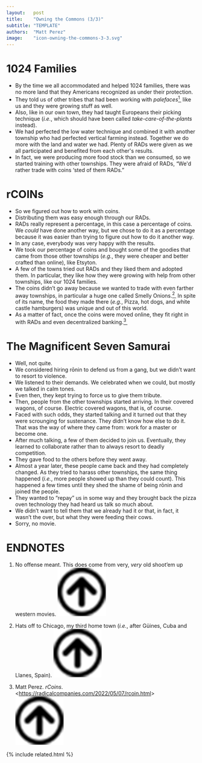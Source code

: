```yaml
---
layout:   post
title:    "Owning the Commons (3/3)"
subtitle: "TEMPLATE"
authors:  "Matt Perez"
image:    "icon-owning-the-commons-3-3.svg"
---
```

<div style="display:none;">
  <p>Continued&hellip;</p>
</div>

<h1>1024 Families</h1>
 <ul>
  <li>By the time we all accommodated and helped 1024 families, there was no more land that they Americans recognized as under their protection.</li>
  <li>They told us of other tribes that had been working with <em>palefaces</em><a href="#en01"><sup id="bm01">1&nbsp;</sup></a> like us and they were growing stuff as well.</li>
  <li>Also, like in our own town, they had taught Europeans their picking technique (<em>i.e.</em>, which should have been called <em>take-care-of-the-plants</em> instead).</li>
  <li>We had perfected the low water technique and combined it with another township who had perfected vertical farming instead. Together we do more with the land and water we had. Plenty of RADs were given as we all participated and benefited from each other's results.</li>
  <li>In fact, we were producing more food stock than we consumed, so we started training with other townships. They were afraid of RADs, “We'd rather trade with coins ‘sted of them RADs.”</li>
 </ul>

<h1>rCOINs</h1>
 <ul>
  <li>So we figured out how to work with coins.</li>
  <li>Distributing them was easy enough through our RADs.</li>
  <li>RADs really represent a percentage, in this case a percentage of coins. We <em>could</em> have done another way, but we chose to do it as a percentage because it was easier than trying to figure out how to do it another way.</li>
  <li>In any case, everybody was very happy with the results.</li>
  <li>We took our percentage of coins and bought some of the goodies that came from those other townships (<em>e.g.</em>, they were cheaper and better crafted than online), like Etsyton.</li>
  <li>A few of the towns tried out RADs and they liked them and adopted them. In particular, they like how they were growing with help from other townships, like our 1024 families.</li>
  <li>The coins didn’t go away because we wanted to trade with even farther away townships, in particular a huge one called Smelly Onions.<a href="#en02"><sup id="bm02">2&nbsp;</sup></a> In spite of its name, the food they made there (<em>e.g.</em>, Pizza, hot dogs, and white castle hamburgers) was unique and out of this world.</li>
  <li>As a matter of fact, once the coins were moved online, they fit right in with RADs and even decentralized banking.<a href="#en03"><sup id="bm03">3&nbsp;</sup></a></li>
 </ul>

<h1>The Magnificent Seven Samurai</h1>
 <ul>
  <li>Well, not quite.</li>
  <li>We considered hiring rōnin to defend us from a gang, but we didn’t want to resort to violence.</li>
  <li>We listened to their demands. We celebrated when we could, but mostly we talked in calm tones.</li>
  <li>Even then, they kept trying to force us to give them tribute.</li>
  <li>Then, people from the other townships started arriving. In their covered wagons, of course. Electric covered wagons, that is, of course.</li>
  <li>Faced with such odds, they started talking and it turned out that they were scrounging for sustenance. They didn’t know how else to do it. That was the way of where they came from: work for a master or become one.</li>
  <li>After much talking, a few of them decided to join us. Eventually, they learned to collaborate rather than to always resort to deadly competition.</li>
  <li>They gave food to the others before they went away.</li>
  <li>Almost a year later, these people came back and they had completely changed. As they tried to harass other townships, the same thing happened (<em>i.e.</em>, more people showed up than they could count). This happened a few times until they shed the shame of being rōnin and joined the people.</li>
  <li>They wanted to “repay” us in some way and they brought back the pizza oven technology they had heard us talk so much about.</li>
  <li>We didn’t want to tell them that we already had it or that, in fact, it wasn’t the over, but what they were feeding their cows.</li>
  <li>Sorry, no movie.</li>
 </ul>

<h1 class="_section">ENDNOTES</h1>
 <ol>
  <li id="en01">
   <p class="_list-item">
    No offense meant. This does come from very, <em>very</em> old shoot’em up western movies.
    <a class="_uparrow" href="#bm01"><img src="/assets/img/arrow-up-icon.png"></a>
   </p>
  </li>
  <li id="en02">
   <p class="_list-item">
    Hats off to Chicago, my third home town (<em>i.e.</em>, after Güines, Cuba and Llanes, Spain).
    <a class="_uparrow" href="#bm02"><img src="/assets/img/arrow-up-icon.png"></a>
   </p>
  </li>
  <li id="en03">
   <p class="_list-item">
    Matt Perez.
    <em>rCoins</em>.
    &lt;<a href="https://radicalcompanies.com/2022/05/07/rcoin.html" target="_blank">https://radicalcompanies.com/2022/05/07/rcoin.html</a>&gt;
    <a class="_uparrow" href="#bm03"><img src="/assets/img/arrow-up-icon.png"></a>
   </p>
  </li>
 </ol>

{% include related.html %}
